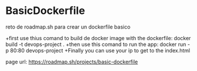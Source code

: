 # BasicDockerfile
reto de roadmap.sh para crear un dockerfile basico

+first use thius comand to build de docker image with the dockerfile:
docker build -t devops-project .
+then use this comand to run the app:
docker run -p 80:80 devops-project
+Finally you can use your ip to get to the index.html

page url: https://roadmap.sh/projects/basic-dockerfile
